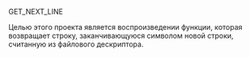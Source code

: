 GET_NEXT_LINE

Целью этого проекта является воспроизведении функции, которая возвращает строку, заканчивающуюся символом новой строки, считанную из файлового дескриптора.
